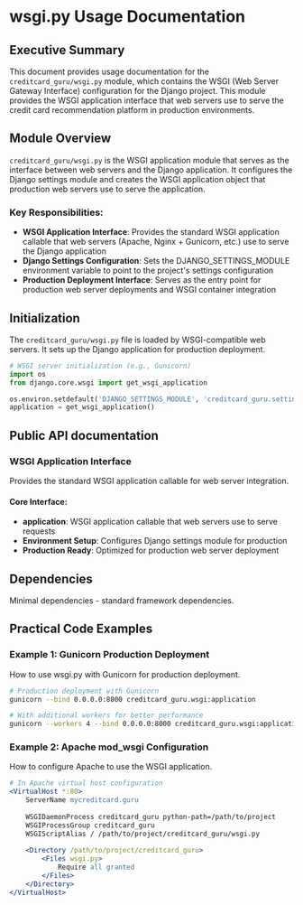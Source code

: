 # wsgi.py Usage Documentation

## Executive Summary
This document provides usage documentation for the `creditcard_guru/wsgi.py` module, which contains the WSGI (Web Server Gateway Interface) configuration for the Django project. This module provides the WSGI application interface that web servers use to serve the credit card recommendation platform in production environments.

## Module Overview
`creditcard_guru/wsgi.py` is the WSGI application module that serves as the interface between web servers and the Django application. It configures the Django settings module and creates the WSGI application object that production web servers use to serve the application.

### Key Responsibilities:
- **WSGI Application Interface**: Provides the standard WSGI application callable that web servers (Apache, Nginx + Gunicorn, etc.) use to serve the Django application
- **Django Settings Configuration**: Sets the DJANGO_SETTINGS_MODULE environment variable to point to the project's settings configuration
- **Production Deployment Interface**: Serves as the entry point for production web server deployments and WSGI container integration


## Initialization
The `creditcard_guru/wsgi.py` file is loaded by WSGI-compatible web servers. It sets up the Django application for production deployment.

```python
# WSGI server initialization (e.g., Gunicorn)
import os
from django.core.wsgi import get_wsgi_application

os.environ.setdefault('DJANGO_SETTINGS_MODULE', 'creditcard_guru.settings')
application = get_wsgi_application()
```

## Public API documentation

### WSGI Application Interface
Provides the standard WSGI application callable for web server integration.

#### Core Interface:
- **application**: WSGI application callable that web servers use to serve requests
- **Environment Setup**: Configures Django settings module for production
- **Production Ready**: Optimized for production web server deployment

## Dependencies
Minimal dependencies - standard framework dependencies.

## Practical Code Examples

### Example 1: Gunicorn Production Deployment
How to use wsgi.py with Gunicorn for production deployment.

```bash
# Production deployment with Gunicorn
gunicorn --bind 0.0.0.0:8000 creditcard_guru.wsgi:application

# With additional workers for better performance
gunicorn --workers 4 --bind 0.0.0.0:8000 creditcard_guru.wsgi:application
```

### Example 2: Apache mod_wsgi Configuration
How to configure Apache to use the WSGI application.

```apache
# In Apache virtual host configuration
<VirtualHost *:80>
    ServerName mycreditcard.guru
    
    WSGIDaemonProcess creditcard_guru python-path=/path/to/project
    WSGIProcessGroup creditcard_guru
    WSGIScriptAlias / /path/to/project/creditcard_guru/wsgi.py
    
    <Directory /path/to/project/creditcard_guru>
        <Files wsgi.py>
            Require all granted
        </Files>
    </Directory>
</VirtualHost>
```

